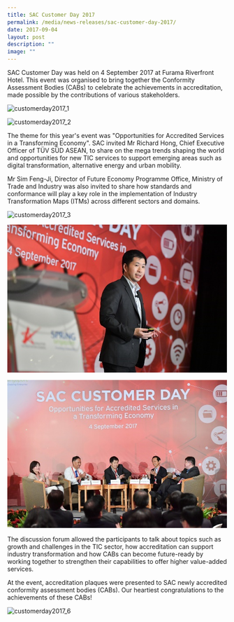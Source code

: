 ```yaml
---
title: SAC Customer Day 2017
permalink: /media/news-releases/sac-customer-day-2017/
date: 2017-09-04
layout: post
description: ""
image: ""
---
```

SAC Customer Day was held on 4 September 2017 at Furama Riverfront Hotel. This event was organised to bring together the Conformity Assessment Bodies (CABs) to celebrate the achievements in accreditation, made possible by the contributions of various stakeholders.

![customerday2017_1](/images/press-release/photos/customerday2017\_1.png) 

![customerday2017_2](/images/press-release/photos/customerday2017\_2.png) 

The theme for this year's event was "Opportunities for Accredited Services in a Transforming Economy". SAC invited Mr Richard Hong, Chief Executive Officer of TÜV SÜD ASEAN, to share on the mega trends shaping the world and opportunities for new TIC services to support emerging areas such as digital transformation, alternative energy and urban mobility.

Mr Sim Feng-Ji, Director of Future Economy Programme Office, Ministry of Trade and Industry was also invited to share how standards and conformance will play a key role in the implementation of Industry Transformation Maps (ITMs) across different sectors and domains.

![customerday2017_3](/images/press-release/photos/customerday2017\_3.png) 

![customerday2017_4](/images/press-release/photos/customerday2017_4.png) 

![customerday2017_5](/images/press-release/photos/customerday2017_5.png)

The discussion forum allowed the participants to talk about topics such as growth and challenges in the TIC sector, how accreditation can support industry transformation and how CABs can become future-ready by working together to strengthen their capabilities to offer higher value-added services.

At the event, accreditation plaques were presented to SAC newly accredited conformity assessment bodies (CABs). Our heartiest congratulations to the achievements of these CABs!

![customerday2017_6](/images/press-release/documents/customerday2017\_6.png)